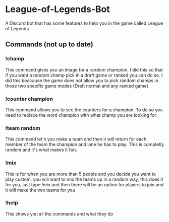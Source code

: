 # League-of-Legends-Bot
A Discord bot that has some features to help you in the game called League of Legends. 
## Commands (not up to date)
### !champ
This command gives you an image for a random champion, I did this so that if you want a random champ pick in a draft game or ranked you can do so. I did this beacause the game does not allow you to pick random champs in those two specific game modes (Draft normal and any ranked game)
### !counter champion
This command allows you to see the counters for a champion. To do so you need to replace the word champion with what champ you are looking for.
### !team random 
This command let's you make a team and then it will return for each member of the team the champion and lane he has to play. This is completly random and it's what makes it fun.
### !mix
This is for when you are more than 5 people and you decide you want to play custom, you will want to mix the teams up in a random way, this does it for you, just type !mix and then there will be an option for players to join and it will make the two teams for you
### !help
This shows you all the commands and what they do
